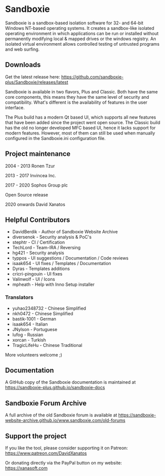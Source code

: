 # Sandboxie
Sandboxie is a sandbox-based isolation software for 32- and 64-bit Windows NT-based operating systems. It creates a sandbox-like isolated operating environment in which applications can be run or installed without permanently modifying local & mapped drives or the windows registry. An isolated virtual environment allows controlled testing of untrusted programs and web surfing.

## Downloads
Get the latest release here: https://github.com/sandboxie-plus/Sandboxie/releases/latest

Sandboxie is available in two flavors, Plus and Classic. Both have the same core components, this means they have the same level of security and compatibility.
What's different is the availability of features in the user interface.

The Plus build has a modern Qt based UI, which supports all new features that have been added since the project went open source.
The Classic build has the old no longer developed MFC based UI, hence it lacks support for modern features. However, most of them can still be used when manually configured in the Sandboxie.ini configuration file.

## Project maintenance
2004 - 2013 Ronen Tzur

2013 - 2017 Invincea Inc.

2017 - 2020 Sophos Group plc

Open Source release

2020 onwards David Xanatos


## Helpful Contributors
- DavidBerdik - Author of Sandboxie Website Archive
- diversenok - Security analysis & PoC's
- stephtr - CI / Certification
- TechLord - Team-IRA / Reversing
- hg421 - Security analysis 
- typpos - UI suggestions / Documentation / Code reviews
- isaak654 - UI fixes / Templates / Documentation
- Dyras - Templates additions
- cricri-pingouin - UI fixes
- Valinwolf - UI / Icons
- mpheath - Help with Inno Setup installer

### Translators
- yuhao2348732 - Chinese Simplified
- nkh0472 - Chinese Simplified
- bastik-1001 - German
- isaak654 - Italian
- JNylson - Portuguese
- lufog - Russian
- xorcan - Turkish
- TragicLifeHu - Chinese Traditional

More volunteers welcome ;)


## Documentation
A GitHub copy of the Sandboxie documentation is maintained at https://sandboxie-plus.github.io/sandboxie-docs

## Sandboxie Forum Archive
A full archive of the old Sandboxie forum is available at https://sandboxie-website-archive.github.io/www.sandboxie.com/old-forums

## Support the project
If you like the tool, please consider supporting it on Patreon: https://www.patreon.com/DavidXanatos

Or donating directly via the PayPal button on my website: https://xanasoft.com
